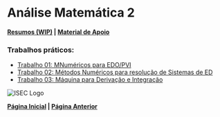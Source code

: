 # Análise Matemática 2

**[Resumos (WIP)](#) | [Material de Apoio](https://github.com/TheForgottened/analise_matematica_2)**

### **Trabalhos práticos:**

- [Trabalho 01: MNuméricos para EDO/PVI](https://github.com/TheForgottened/tp1_am2)
- [Trabalho 02: Métodos Numéricos para resolução de Sistemas de ED](https://github.com/TheForgottened/tp2_am2)
- [Trabalho 03: Máquina para Derivação e Integração](https://github.com/TheForgottened/tp3_am2)

![ISEC Logo](https://moodle.isec.pt/moodle/pluginfile.php/1/theme_adaptable/logo/1581343866/logo.png)

**[Página Inicial](../../../index.md) | [Página Anterior](../2ndSemester.md)**